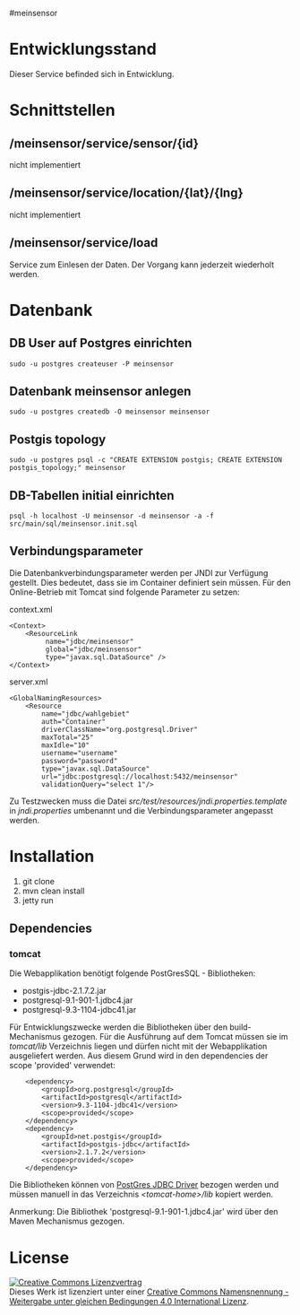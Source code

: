 #meinsensor

# Entwicklungsstand

Dieser Service befinded sich in Entwicklung.

# Schnittstellen

## /meinsensor/service/sensor/{id}

nicht implementiert

## /meinsensor/service/location/{lat}/{lng}

nicht implementiert

## /meinsensor/service/load

Service zum Einlesen der Daten. Der Vorgang kann jederzeit wiederholt werden. 

# Datenbank

## DB User auf Postgres einrichten

    sudo -u postgres createuser -P meinsensor
    
## Datenbank meinsensor anlegen

    sudo -u postgres createdb -O meinsensor meinsensor
    
## Postgis topology

    sudo -u postgres psql -c "CREATE EXTENSION postgis; CREATE EXTENSION postgis_topology;" meinsensor

## DB-Tabellen initial einrichten

    psql -h localhost -U meinsensor -d meinsensor -a -f src/main/sql/meinsensor.init.sql

## Verbindungsparameter

Die Datenbankverbindungsparameter werden per JNDI zur Verfügung gestellt. Dies bedeutet, dass sie im Container definiert sein müssen. Für den Online-Betrieb mit
Tomcat sind folgende Parameter zu setzen:

context.xml

    <Context>
        <ResourceLink 
             name="jdbc/meinsensor" 
             global="jdbc/meinsensor"
             type="javax.sql.DataSource" />
    </Context> 

server.xml

    <GlobalNamingResources>
        <Resource 
            name="jdbc/wahlgebiet"
            auth="Container"
            driverClassName="org.postgresql.Driver"
            maxTotal="25" 
            maxIdle="10"
            username="username"
            password="password"
            type="javax.sql.DataSource"
            url="jdbc:postgresql://localhost:5432/meinsensor"
            validationQuery="select 1"/>

Zu Testzwecken muss die Datei _src/test/resources/jndi.properties.template_ in _jndi.properties_ umbenannt und die Verbindungsparameter angepasst werden.


# Installation

1. git clone
2. mvn clean install
3. jetty run

## Dependencies

### tomcat

Die Webapplikation benötigt folgende PostGresSQL - Bibliotheken:

- postgis-jdbc-2.1.7.2.jar
- postgresql-9.1-901-1.jdbc4.jar
- postgresql-9.3-1104-jdbc41.jar

Für Entwicklungszwecke werden die Bibliotheken über den build-Mechanismus gezogen. Für die Ausführung auf dem Tomcat müssen sie im _tomcat/lib_ Verzeichnis liegen und dürfen nicht mit der Webapplikation ausgeliefert werden. Aus diesem Grund wird in den dependencies der scope 'provided' verwendet:

		<dependency>
			<groupId>org.postgresql</groupId>
			<artifactId>postgresql</artifactId>
			<version>9.3-1104-jdbc41</version>
			<scope>provided</scope>
		</dependency>
		<dependency>
			<groupId>net.postgis</groupId>
			<artifactId>postgis-jdbc</artifactId>
			<version>2.1.7.2</version>
			<scope>provided</scope>
		</dependency>


Die Bibliotheken können von [PostGres JDBC Driver](https://jdbc.postgresql.org/download.html) bezogen werden und müssen manuell in das Verzeichnis _&lt;tomcat-home&gt;/lib_ kopiert werden.

Anmerkung: Die Bibliothek 'postgresql-9.1-901-1.jdbc4.jar' wird über den Maven Mechanismus gezogen.

# License

<a rel="license" href="http://creativecommons.org/licenses/by-sa/4.0/"><img alt="Creative Commons Lizenzvertrag" style="border-width:0" src="https://i.creativecommons.org/l/by-sa/4.0/88x31.png" /></a><br />Dieses Werk ist lizenziert unter einer <a rel="license" href="http://creativecommons.org/licenses/by-sa/4.0/">Creative Commons Namensnennung - Weitergabe unter gleichen Bedingungen 4.0 International Lizenz</a>.
